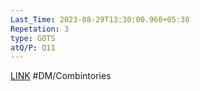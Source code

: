 ```yaml
---
Last_Time: 2023-08-29T13:30:00.960+05:30
Repetation: 3
type: GOTS
atQ/P: Q11
---
```

[LINK](https://uxkhzfstdjcborfuyyknhkhbyfnskrywvveioufkbjkupomnptjwvhbavkysuhi.vercel.app/gateoverflow.in/quiz/results.html?exam_id=342)
#DM/Combintories

